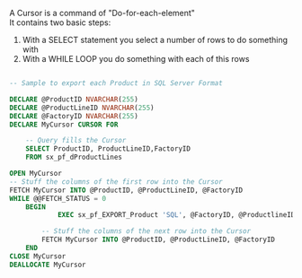 
A Cursor is a command of "Do-for-each-element"  
It contains two basic steps:  

1. With a SELECT statement you select a number of rows to do something with
1. With a WHILE LOOP you do something with each of this rows

````SQL

-- Sample to export each Product in SQL Server Format

DECLARE @ProductID NVARCHAR(255)
DECLARE @ProductLineID NVARCHAR(255)
DECLARE @FactoryID NVARCHAR(255)
DECLARE MyCursor CURSOR FOR

	-- Query fills the Cursor
	SELECT ProductID, ProductLineID,FactoryID
	FROM sx_pf_dProductLines

OPEN MyCursor
-- Stuff the columns of the first row into the Cursor
FETCH MyCursor INTO @ProductID, @ProductLineID, @FactoryID
WHILE @@FETCH_STATUS = 0
	BEGIN
     	 	EXEC sx_pf_EXPORT_Product 'SQL', @FactoryID, @ProductlineID, @ProductID, 1

        -- Stuff the columns of the next row into the Cursor
      	FETCH MyCursor INTO @ProductID, @ProductLineID, @FactoryID
	END
CLOSE MyCursor
DEALLOCATE MyCursor
````
